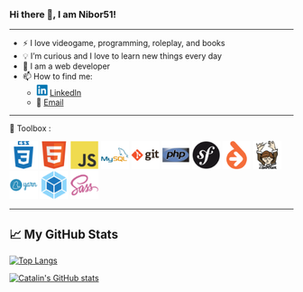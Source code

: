 ### Hi there 👋, I am Nibor51!

---

- ⚡ I love videogame, programming, roleplay, and books
- 💡 I’m curious and I love to learn new things every day
- 📖 I am a web developer
- 📫 How to find me: 
  - <img src="https://github.com/devicons/devicon/blob/master/icons/linkedin/linkedin-original.svg" alt="LinkedIn" width="20" height="20"/>  [LinkedIn](https://www.linkedin.com/in/robin-jonval/)
  - 📧 [Email](mailto:jonval.robin@gmail.com)

---

🧰 Toolbox : 

<img src="https://github.com/devicons/devicon/blob/master/icons/css3/css3-plain-wordmark.svg" alt="CSS" width="50" height="50"/> <img src="https://github.com/devicons/devicon/blob/master/icons/html5/html5-original.svg" alt="HTML" width="50" height="50"/>
<img src="https://github.com/devicons/devicon/blob/master/icons/javascript/javascript-original.svg" alt="JavaScript" width="50" height="50"/> 
<img src="https://github.com/devicons/devicon/blob/master/icons/mysql/mysql-original-wordmark.svg" alt="MySQL" width="50" height="50"/>
<img src="https://github.com/devicons/devicon/blob/master/icons/git/git-original-wordmark.svg" alt="Git" width="50" height="50"/>
<img src="https://github.com/devicons/devicon/blob/master/icons/php/php-original.svg" alt="PHP" width="50" height="50"/>
<img src="https://github.com/devicons/devicon/blob/master/icons/symfony/symfony-original.svg" alt="Symfony" width="50" height="50"/>
<img src="https://github.com/devicons/devicon/blob/master/icons/doctrine/doctrine-original.svg" alt="Doctrine" width="50" height="50"/>
<img src="https://github.com/devicons/devicon/blob/master/icons/composer/composer-original.svg" alt="composer" width="50" height="50"/>
<img src="https://github.com/devicons/devicon/blob/master/icons/yarn/yarn-original-wordmark.svg" alt="yarn" width="50" height="50"/>
<img src="https://github.com/devicons/devicon/blob/master/icons/webpack/webpack-original.svg" alt="webpack" width="50" height="50"/>
<img src="https://github.com/devicons/devicon/blob/master/icons/sass/sass-original.svg" alt="Sass" width="50" height="50"/>

---

## &#x1f4c8; My GitHub Stats

[![Top Langs](https://github-readme-stats.vercel.app/api/top-langs/?username=nibor51&theme=dracula)](https://github.com/anuraghazra/github-readme-stats)

[![Catalin's GitHub stats](https://github-readme-stats.vercel.app/api?username=nibor51&theme=dracula&show_icons=true&include_all_commits=true&count_private=true&hide=issues&custom_title=Nibor51\'s+GitHub+Stats)](https://github.com/anuraghazra/github-readme-stats)


<!--

<!--
**nibor51/nibor51** is a ✨ _special_ ✨ repository because its `README.md` (this file) appears on your GitHub profile.

Here are some ideas to get you started:

- 🔭 I’m currently working on ...
- 🌱 I’m currently learning ...
- 👯 I’m looking to collaborate on ...
- 🤔 I’m looking for help with ...
- 💬 Ask me about ...
- 📫 How to reach me: ...
- 😄 Pronouns: ...
- ⚡ Fun fact: ...
-->
